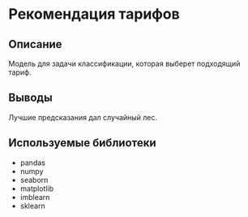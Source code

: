 # Рекомендация тарифов

## Описание
Модель для задачи классификации, которая выберет подходящий тариф.

## Выводы
Лучшие предсказания дал случайный лес.

## Используемые библиотеки
- pandas
- numpy
- seaborn
- matplotlib
- imblearn
- sklearn
